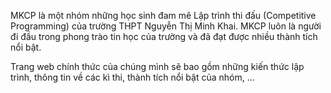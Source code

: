 MKCP là một nhóm những học sinh đam mê Lập trình thi đấu (Competitive Programming) của trường THPT Nguyễn Thị Minh Khai. MKCP luôn là người đi đầu trong phong trào tin học của trường và đã đạt được nhiều thành tích nổi bật.

Trang web chính thức của chúng mình sẽ bao gồm những kiến thức lập trình, thông tin về các kì thi, thành tích nổi bật của nhóm, ...
